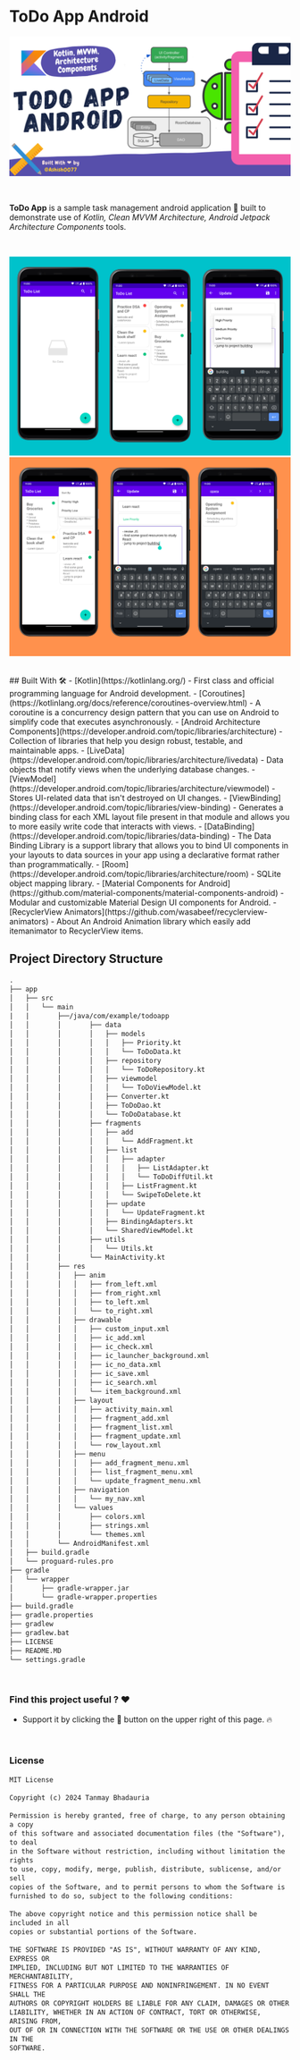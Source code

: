 # ToDo App Android

![](github_assets/banner.png)

<br>

**ToDo App** is a sample task management android application 📱 built to demonstrate use of *Kotlin, Clean MVVM Architecture, Android Jetpack Architecture Components* tools.

<br>

![](github_assets/SS1.png)
![](github_assets/SS2.png)

<br>
## Built With 🛠
- [Kotlin](https://kotlinlang.org/) - First class and official programming language for Android development.
- [Coroutines](https://kotlinlang.org/docs/reference/coroutines-overview.html) - A coroutine is a concurrency design pattern that you can use on Android to simplify code that executes asynchronously.
- [Android Architecture Components](https://developer.android.com/topic/libraries/architecture) - Collection of libraries that help you design robust, testable, and maintainable apps.
  - [LiveData](https://developer.android.com/topic/libraries/architecture/livedata) - Data objects that notify views when the underlying database changes.
  - [ViewModel](https://developer.android.com/topic/libraries/architecture/viewmodel) - Stores UI-related data that isn't destroyed on UI changes. 
  - [ViewBinding](https://developer.android.com/topic/libraries/view-binding) - Generates a binding class for each XML layout file present in that module and allows you to more easily write code that interacts with views.
  - [DataBinding](https://developer.android.com/topic/libraries/data-binding) - The Data Binding Library is a support library that allows you to bind UI components in your layouts to data sources in your app using a declarative format rather than programmatically.
  - [Room](https://developer.android.com/topic/libraries/architecture/room) - SQLite object mapping library.
- [Material Components for Android](https://github.com/material-components/material-components-android) - Modular and customizable Material Design UI components for Android.
- [RecyclerView Animators](https://github.com/wasabeef/recyclerview-animators) - About
An Android Animation library which easily add itemanimator to RecyclerView items.

<br>

## Project Directory Structure
```
.
├── app
│   ├── src
│   │   └── main
|   |       ├──/java/com/example/todoapp
│   │       │       ├── data
│   │       │       │   ├── models
│   │       │       │   │   ├── Priority.kt
│   │       │       │   │   └── ToDoData.kt
│   │       │       │   ├── repository
│   │       │       │   │   └── ToDoRepository.kt
│   │       │       │   ├── viewmodel
│   │       │       │   │   └── ToDoViewModel.kt
│   │       │       │   ├── Converter.kt
│   │       │       │   ├── ToDoDao.kt
│   │       │       │   └── ToDoDatabase.kt
│   │       │       ├── fragments
│   │       │       │   ├── add
│   │       │       │   │   └── AddFragment.kt
│   │       │       │   ├── list
│   │       │       │   │   ├── adapter
│   │       │       │   │   │   ├── ListAdapter.kt
│   │       │       │   │   │   └── ToDoDiffUtil.kt
│   │       │       │   │   ├── ListFragment.kt
│   │       │       │   │   └── SwipeToDelete.kt
│   │       │       │   ├── update
│   │       │       │   │   └── UpdateFragment.kt
│   │       │       │   ├── BindingAdapters.kt
│   │       │       │   └── SharedViewModel.kt
│   │       │       ├── utils
│   │       │       │   └── Utils.kt
│   │       │       └── MainActivity.kt
│   │       ├── res
│   │       │   ├── anim
│   │       │   │   ├── from_left.xml
│   │       │   │   ├── from_right.xml
│   │       │   │   ├── to_left.xml
│   │       │   │   └── to_right.xml
│   │       │   ├── drawable
│   │       │   │   ├── custom_input.xml
│   │       │   │   ├── ic_add.xml
│   │       │   │   ├── ic_check.xml
│   │       │   │   ├── ic_launcher_background.xml
│   │       │   │   ├── ic_no_data.xml
│   │       │   │   ├── ic_save.xml
│   │       │   │   ├── ic_search.xml
│   │       │   │   └── item_background.xml
│   │       │   ├── layout
│   │       │   │   ├── activity_main.xml
│   │       │   │   ├── fragment_add.xml
│   │       │   │   ├── fragment_list.xml
│   │       │   │   ├── fragment_update.xml
│   │       │   │   └── row_layout.xml
│   │       │   ├── menu
│   │       │   │   ├── add_fragment_menu.xml
│   │       │   │   ├── list_fragment_menu.xml
│   │       │   │   └── update_fragment_menu.xml
│   │       │   ├── navigation
│   │       │   │   └── my_nav.xml
│   │       │   └── values
│   │       │       ├── colors.xml
│   │       │       ├── strings.xml
│   │       │       └── themes.xml
│   │       └── AndroidManifest.xml
│   ├── build.gradle
│   └── proguard-rules.pro
├── gradle
│   └── wrapper
│       ├── gradle-wrapper.jar
│       └── gradle-wrapper.properties
├── build.gradle
├── gradle.properties
├── gradlew
├── gradlew.bat
├── LICENSE
├── README.MD
└── settings.gradle
```
<br>

### Find this project useful ? ❤️

* Support it by clicking the 🌟 button on the upper right of this page. 🔥

<br>

### License
```
MIT License

Copyright (c) 2024 Tanmay Bhadauria

Permission is hereby granted, free of charge, to any person obtaining a copy
of this software and associated documentation files (the "Software"), to deal
in the Software without restriction, including without limitation the rights
to use, copy, modify, merge, publish, distribute, sublicense, and/or sell
copies of the Software, and to permit persons to whom the Software is
furnished to do so, subject to the following conditions:

The above copyright notice and this permission notice shall be included in all
copies or substantial portions of the Software.

THE SOFTWARE IS PROVIDED "AS IS", WITHOUT WARRANTY OF ANY KIND, EXPRESS OR
IMPLIED, INCLUDING BUT NOT LIMITED TO THE WARRANTIES OF MERCHANTABILITY,
FITNESS FOR A PARTICULAR PURPOSE AND NONINFRINGEMENT. IN NO EVENT SHALL THE
AUTHORS OR COPYRIGHT HOLDERS BE LIABLE FOR ANY CLAIM, DAMAGES OR OTHER
LIABILITY, WHETHER IN AN ACTION OF CONTRACT, TORT OR OTHERWISE, ARISING FROM,
OUT OF OR IN CONNECTION WITH THE SOFTWARE OR THE USE OR OTHER DEALINGS IN THE
SOFTWARE.
```
